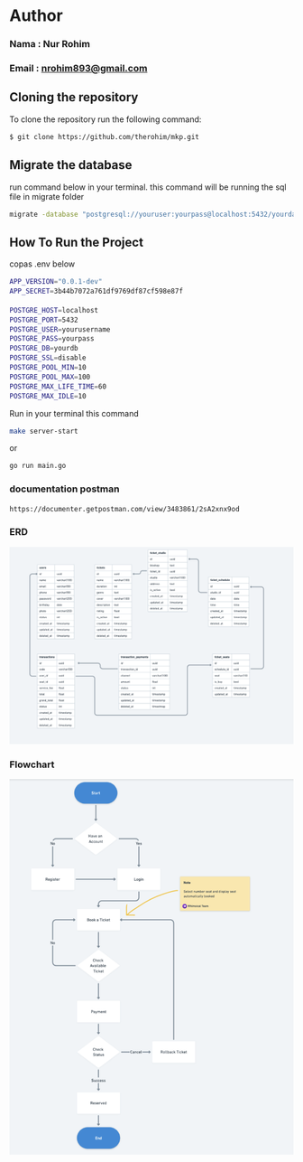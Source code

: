 # Author
### Nama : Nur Rohim
### Email : nrohim893@gmail.com

## Cloning the repository
To clone the repository run the following command:
```bash
$ git clone https://github.com/therohim/mkp.git
```

## Migrate the database
run command below in your terminal. this command will be running the sql file in migrate folder
```bash
migrate -database "postgresql://youruser:yourpass@localhost:5432/yourdatabase?sslmode=disable" -path "./migrate/" up
```
 
## How To Run the Project
copas .env below
 ```bash
APP_VERSION="0.0.1-dev"
APP_SECRET=3b44b7072a761df9769df87cf598e87f

POSTGRE_HOST=localhost
POSTGRE_PORT=5432
POSTGRE_USER=yourusername
POSTGRE_PASS=yourpass
POSTGRE_DB=yourdb
POSTGRE_SSL=disable
POSTGRE_POOL_MIN=10
POSTGRE_POOL_MAX=100
POSTGRE_MAX_LIFE_TIME=60
POSTGRE_MAX_IDLE=10
 ```
 Run in your terminal this command
 ```bash
 make server-start
 ```
 or 
 ```bash
 go run main.go
 ```

 ### documentation postman
 ```bash
 https://documenter.getpostman.com/view/3483861/2sA2xnx9od
 ```

 ### ERD
 ![plot](./assets/image1.png)

 ### Flowchart
 ![plot](./assets/image2.png)